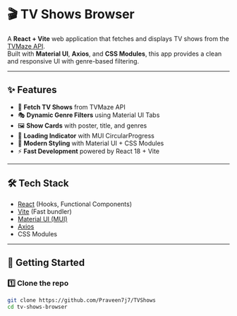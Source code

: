 # 🎬 TV Shows Browser

A **React + Vite** web application that fetches and displays TV shows from the [TVMaze API](https://api.tvmaze.com/shows).  
Built with **Material UI**, **Axios**, and **CSS Modules**, this app provides a clean and responsive UI with genre-based filtering.

---

## ✨ Features
- 📡 **Fetch TV Shows** from TVMaze API
- 🎭 **Dynamic Genre Filters** using Material UI Tabs
- 🖼️ **Show Cards** with poster, title, and genres
- 🔄 **Loading Indicator** with MUI CircularProgress
- 🎨 **Modern Styling** with Material UI + CSS Modules
- ⚡ **Fast Development** powered by React 18 + Vite

---

## 🛠️ Tech Stack
- [React](https://react.dev/) (Hooks, Functional Components)
- [Vite](https://vitejs.dev/) (Fast bundler)
- [Material UI (MUI)](https://mui.com/)
- [Axios](https://axios-http.com/)
- CSS Modules

---

## 🚀 Getting Started

### 1️⃣ Clone the repo
```bash
git clone https://github.com/Praveen7j7/TVShows
cd tv-shows-browser
